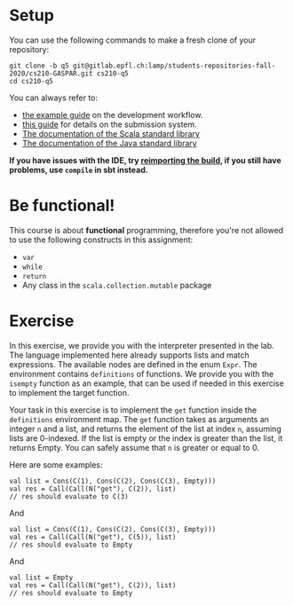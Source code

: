 # Setup

You can use the following commands to make a fresh clone of your repository:

```
git clone -b q5 git@gitlab.epfl.ch:lamp/students-repositories-fall-2020/cs210-GASPAR.git cs210-q5
cd cs210-q5
```

You can always refer to:
  * [the example guide](https://gitlab.epfl.ch/lamp/cs210/blob/master/labs/example-lab.md) on the development workflow.
  * [this guide](https://gitlab.epfl.ch/lamp/cs210/blob/master/labs/grading-and-submission.md) for details on the submission system.
  * [The documentation of the Scala standard library](https://www.scala-lang.org/files/archive/api/2.13.3)
  * [The documentation of the Java standard
    library](https://docs.oracle.com/en/java/javase/15/docs/api/index.html)

**If you have issues with the IDE, try [reimporting the build](https://gitlab.epfl.ch/lamp/cs210/-/blob/master/labs/example-lab.md#ide-features-like-type-on-hover-or-go-to-definition-do-not-work), if you still have problems, use `compile` in sbt instead.**

# Be functional!

This course is about **functional** programming, therefore you're not allowed to use the following
constructs in this assignment:
- `var`
- `while`
- `return`
- Any class in the `scala.collection.mutable` package

# Exercise

In this exercise, we provide you with the interpreter presented in the lab.
The language implemented here already supports lists and match expressions.
The available nodes are defined in the enum `Expr`.
The environment contains `definitions` of functions.
We provide you with the `isempty` function as an example, that can be used if needed in this exercise to implement the target function.

Your task in this exercise is to implement the `get` function inside the `definitions` environment map.
The `get` function takes as arguments an integer `n` and a list, and returns the element of the list at index `n`, assuming lists are 0-indexed.
If the list is empty or the index is greater than the list, it returns Empty.
You can safely assume that `n` is greater or equal to 0.

Here are some examples:

```
val list = Cons(C(1), Cons(C(2), Cons(C(3), Empty)))
val res = Call(Call(N("get"), C(2)), list)
// res should evaluate to C(3)
```

And

```
val list = Cons(C(1), Cons(C(2), Cons(C(3), Empty)))
val res = Call(Call(N("get"), C(5)), list)
// res should evaluate to Empty
```

And

```
val list = Empty
val res = Call(Call(N("get"), C(2)), list)
// res should evaluate to Empty
```
